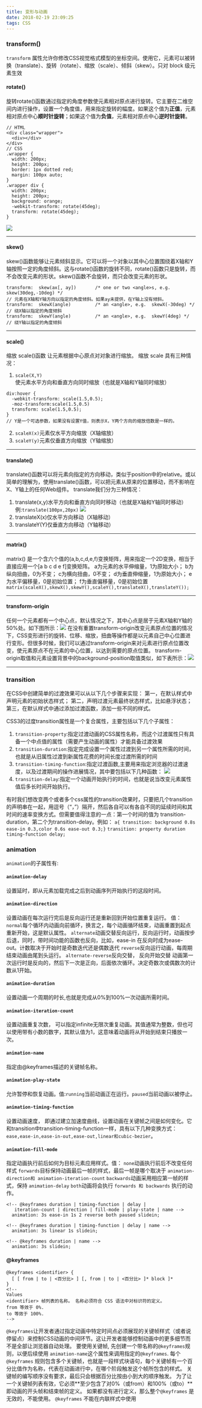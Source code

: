 ```yaml
---
title: 变形与动画
date: 2018-02-19 23:09:25
tags: CSS
---
```


### transform()
`transform` 属性允许你修改CSS视觉格式模型的坐标空间。使用它，元素可以被转换（translate）、旋转（rotate）、缩放（scale）、倾斜（skew）。只对 block 级元素生效
#### rotate()
旋转rotate()函数通过指定的角度参数使元素相对原点进行旋转。它主要在二维空间内进行操作，设置一个角度值，用来指定旋转的幅度。如果这个值为**正值**，元素相对原点中心**顺时针旋转**；如果这个值为**负值**，元素相对原点中心**逆时针旋转**。

```
// HTML
<div class="wrapper">
  <div></div>
</div>
// CSS
.wrapper {
  width: 200px;
  height: 200px;
  border: 1px dotted red;
  margin: 100px auto;
}
.wrapper div {
  width: 200px;
  height: 200px;
  background: orange;
  -webkit-transform: rotate(45deg);
  transform: rotate(45deg);
}
```

![](1.png)

---

#### skew()
skew()函数能够让元素倾斜显示。它可以将一个对象以其中心位置围绕着X轴和Y轴按照一定的角度倾斜。这与rotate()函数的旋转不同，rotate()函数只是旋转，而不会改变元素的形状。skew()函数不会旋转，而只会改变元素的形状。
```
transform:  skew(ax[, ay])       /* one or two <angle>s, e.g.  skew(30deg,-10deg) */
// 元素在X轴和Y轴方向以指定的角度倾斜。如果ay未提供，在Y轴上没有倾斜。
transform:  skewX(angle)         /* an <angle>, e.g.  skewX(-30deg) */
// 绕X轴以指定的角度倾斜
transform:  skewY(angle)         /* an <angle>, e.g.  skewY(4deg) */
// 绕Y轴以指定的角度倾斜
```

---

#### scale()
缩放 scale()函数 让元素根据中心原点对对象进行缩放。
缩放 scale 具有三种情况：
1. `scale(X,Y)`使元素水平方向和垂直方向同时缩放（也就是X轴和Y轴同时缩放）
```
div:hover {
  -webkit-transform: scale(1.5,0.5);
  -moz-transform:scale(1.5,0.5)
  transform: scale(1.5,0.5);
}
// Y是一个可选参数，如果没有设置Y值，则表示X，Y两个方向的缩放倍数是一样的。
```
2. `scaleX(x)`元素仅水平方向缩放（X轴缩放）
3. `scaleY(y)`元素仅垂直方向缩放（Y轴缩放）

---

#### translate()
translate()函数可以将元素向指定的方向移动，类似于position中的relative。或以简单的理解为，使用translate()函数，可以把元素从原来的位置移动，而不影响在X、Y轴上的任何Web组件。
translate我们分为三种情况：
1. translate(x,y)水平方向和垂直方向同时移动（也就是X轴和Y轴同时移动）例:`translate(100px,20px)`
![](2.png)
2. translateX(x)仅水平方向移动（X轴移动）
3. translateY(Y)仅垂直方向移动（Y轴移动）

---

#### matrix()
matrix() 是一个含六个值的(a,b,c,d,e,f)变换矩阵，用来指定一个2D变换，相当于直接应用一个[a b c d e f]变换矩阵。
a为元素的水平伸缩量，1为原始大小；
b为纵向扭曲，0为不变；
c为横向扭曲，0不变；
d为垂直伸缩量，1为原始大小；
e为水平偏移量，0是初始位置；
f为垂直偏移量，0是初始位置
``matrix(scaleX(),skewX(),skewY(),scaleY(),translateX(),translateY());``

---

#### transform-origin
任何一个元素都有一个中心点，默认情况之下，其中心点是居于元素X轴和Y轴的50%处。如下图所示：![](3.png)
在没有重置transform-origin改变元素原点位置的情况下，CSS变形进行的旋转、位移、缩放，扭曲等操作都是以元素自己中心位置进行变形。但很多时候，我们可以通过transform-origin来对元素进行原点位置改变，使元素原点不在元素的中心位置，以达到需要的原点位置。
transform-origin取值和元素设置背景中的background-position取值类似，如下表所示：![](4.png)

---

### transition
在CSS中创建简单的过渡效果可以从以下几个步骤来实现：
第一，在默认样式中声明元素的初始状态样式；
第二，声明过渡元素最终状态样式，比如悬浮状态；
第三，在默认样式中通过添加过渡函数，添加一些不同的样式。

CSS3的过度transition属性是一个复合属性，主要包括以下几个子属性：
1. `transition-property`:指定过渡动画的CSS属性名称，而这个过渡属性只有具备一个中点值的属性（需要产生动画的属性）才能具备过渡效果
2. `transition-duration`:指定完成设置一个属性过渡到另一个属性所需的时间，也就是从旧属性过渡到新属性花费的时间长度过渡所需的时间
3. `transition-timing-function`:指定过渡函数,主要用来指定浏览器的过渡速度，以及过渡期间的操作进展情况，其中要包括以下几种函数：
![](5.png)
4. `transition-delay`:指定一个动画开始执行的时间，也就是说当改变元素属性值后多长时间开始执行。

有时我们想改变两个或者多个css属性的transition效果时，只要把几个transition的声明串在一起，用逗号（“，”）隔开，然后各自可以有各自不同的延续时间和其时间的速率变换方式。但需要值得注意的一点：第一个时间的值为 transition-duration，第二个为transition-delay。例如：
``a{ transition: background 0.8s ease-in 0.3,color 0.6s ease-out 0.3;}``
`transition: property duration timing-function delay;`

### animation
`animation`的子属性有:
#### `animation-delay`
设置延时，即从元素加载完成之后到动画序列开始执行的这段时间。
#### `animation-direction`
设置动画在每次运行完后是反向运行还是重新回到开始位置重复运行。
值：
`normal`每个循环内动画向前循环，换言之，每个动画循环结束，动画重置到起点重新开始，这是默认属性。
`alternate`动画交替反向运行，反向运行时，动画按步后退，同时，带时间功能的函数也反向，比如，ease-in 在反向时成为ease-out。计数取决于开始时是奇数迭代还是偶数迭代
`reverse`反向运行动画，每周期结束动画由尾到头运行。
`alternate-reverse`反向交替， 反向开始交替
动画第一次运行时是反向的，然后下一次是正向，后面依次循环。决定奇数次或偶数次的计数从1开始。
#### `animation-duration`
设置动画一个周期的时长,也就是完成从0%到100%一次动画所需时间。
#### `animation-iteration-count`
设置动画重复次数， 可以指定infinite无限次重复动画。其值通常为整数，但也可以使用带有小数的数字，其默认值为1，这意味着动画将从开始到结束只播放一次。
#### `animation-name`
指定由@keyframes描述的关键帧名称。
#### `animation-play-state`
允许暂停和恢复动画。值:`running`当前动画正在运行。`paused`当前动画以被停止。
#### `animation-timing-function`
设置动画速度， 即通过建立加速度曲线，设置动画在关键帧之间是如何变化。它和transition中transition-timing-function一样，具有以下几种变换方式：`ease,ease-in,ease-in-out,ease-out,linear和cubic-bezier`。
#### `animation-fill-mode`
指定动画执行前后如何为目标元素应用样式。值：
`none`动画执行前后不改变任何样式
`forwards`目标保持动画最后一帧的样式，最后一帧是哪个取决于     `animation-direction和 animation-iteration-count` `backwards`动画采用相应第一帧的样式，保持 `animation-delay`
`both`动画将会执行 `forwards 和 backwards` 执行的动作。
```
<!-- @keyframes duration | timing-function | delay |
   iteration-count | direction | fill-mode | play-state | name -->
  animation: 3s ease-in 1s 2 reverse both paused slidein;

<!-- @keyframes duration | timing-function | delay | name -->
  animation: 3s linear 1s slidein;

<!-- @keyframes duration | name -->
  animation: 3s slidein;
```

#### @keyframes
```
@keyframes <identifier> {
  [ [ from | to | <百分比> ] [, from | to | <百分比> ]* block ]*
}
<!-- 
Values
<identifier> 帧列表的名称。 名称必须符合 CSS 语法中对标识符的定义。
from 等效于 0%.
to 等效于 100%. 
-->
```
`@keyframes`让开发者通过指定动画中特定时间点必须展现的关键帧样式（或者说停留点）来控制CSS动画的中间环节。这让开发者能够控制动画中的更多细节而不是全部让浏览器自动处理。
要使用关键帧, 先创建一个带名称的`@keyframes`规则，以便后续使用 `animation-name`这个属性来调用指定的`@keyframes`. 每个`@keyframes` 规则包含多个关键帧，也就是一段样式块语句，每个关键帧有一个百分比值作为名称，代表在动画进行中，在哪个阶段触发这个帧所包含的样式。
关键帧的编写顺序没有要求，最后只会根据百分比按由小到大的顺序触发。
为了让一个关键帧列表有效，它必须**至少包含了对0%（或from）和100%（或to）**即动画的开头帧和结束帧的定义。 如果都没有进行定义，那么整个`@keyframes` 是无效的，不能使用。
`@keyframes` 不能在内联样式中使用